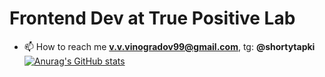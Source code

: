# Frontend Dev at True Positive Lab
- 📫 How to reach me **v.v.vinogradov99@gmail.com**, tg: **@shortytapki**
[![Anurag's GitHub stats](https://github-readme-stats.vercel.app/api?username=shortytapki)](https://github.com/anuraghazra/github-readme-stats)

